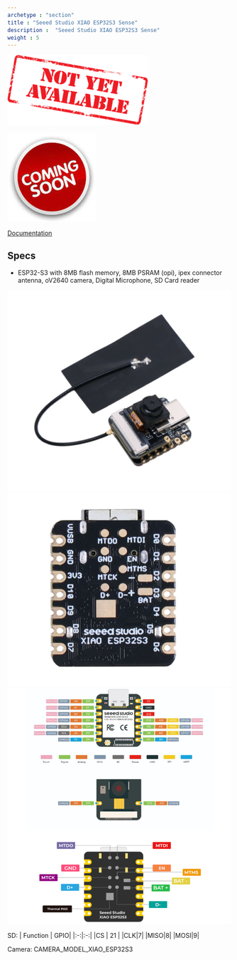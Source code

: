 ```yaml
---
archetype : "section"
title : "Seeed Studio XIAO ESP32S3 Sense"
description :  "Seeed Studio XIAO ESP32S3 Sense"
weight : 5
---
```


![image](notyet.png)

![image](soon.jpeg)

[Documentation](https://www.seeedstudio.com/XIAO-ESP32S3-Sense-p-5639.html)

## Specs
* ESP32-S3 with 8MB flash memory, 8MB PSRAM (opi), ipex connector antenna, oV2640 camera, Digital Microphone, SD Card reader


![image](front.png?width=400px)
![image](back.png?width=400px)
![image](pinout.png?width=400px)


SD:
| Function | GPIO|
|:-:|:-:|
|CS | 21 |
|CLK|7| 
|MISO|8|
|MOSI|9|

Camera: CAMERA_MODEL_XIAO_ESP32S3